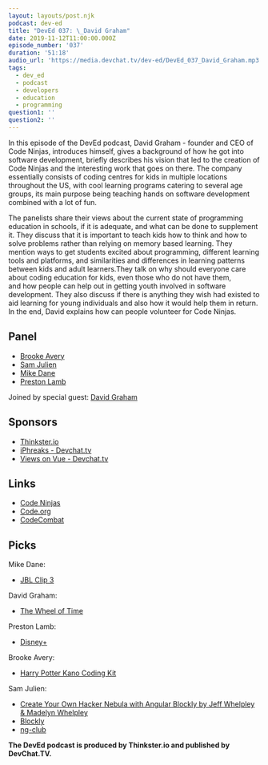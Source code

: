 ```yaml
---
layout: layouts/post.njk
podcast: dev-ed
title: "DevEd 037: \_David Graham"
date: 2019-11-12T11:00:00.000Z
episode_number: '037'
duration: '51:18'
audio_url: 'https://media.devchat.tv/dev-ed/DevEd_037_David_Graham.mp3'
tags:
  - dev_ed
  - podcast
  - developers
  - education
  - programming
question1: ''
question2: ''
---
```

In this episode of the DevEd podcast, David Graham - founder and CEO of Code Ninjas, introduces himself, gives a background of how he got into software development, briefly describes his vision that led to the creation of Code Ninjas and the interesting work that goes on there. The company essentially consists of coding centres for kids in multiple locations throughout the US, with cool learning programs catering to several age groups, its main purpose being teaching hands on software development combined with a lot of fun. 

The panelists share their views about the current state of programming education in schools, if it is adequate, and what can be done to supplement it. They discuss that it is important to teach kids how to think and how to solve problems rather than relying on memory based learning. They mention ways to get students excited about programming, different learning tools and platforms, and similarities and differences in learning patterns between kids and adult learners.They talk on why should everyone care about coding education for kids, even those who do not have them, and how people can help out in getting youth involved in software development. They also discuss if there is anything they wish had existed to aid learning for young individuals and also how it would help them in return. In the end, David explains how can people volunteer for Code Ninjas.

## Panel

* [Brooke Avery](https://thinkster.io/)
* [Sam Julien](https://twitter.com/samjulien?lang=en)
* [Mike Dane](https://www.mikedane.com/)
* [Preston Lamb](https://www.linkedin.com/in/pjlamb12)

Joined by special guest: [David Graham](https://twitter.com/OriginalCoder)

## Sponsors

* [Thinkster.io](https://thinkster.io/)
* [iPhreaks - Devchat.tv](https://devchat.tv/iphreaks/)
* [Views on Vue - Devchat.tv](https://devchat.tv/views-on-vue/)

## Links

* [Code Ninjas](https://www.codeninjas.com/)
* [Code.org](https://code.org/)
* [CodeCombat](https://codecombat.com/)

## Picks

Mike Dane:

* [JBL Clip 3](https://www.amazon.com/gp/product/B07CVMN9MT/ref=ppx_yo_dt_b_asin_title_o00_s00?ie=UTF8&psc=1)

David Graham:

* [The Wheel of Time](https://www.imdb.com/title/tt7462410/)

Preston Lamb:

* [Disney+](https://preview.disneyplus.com/)

Brooke Avery:

* [Harry Potter Kano Coding Kit](https://kano.me/store/us/products/coding-wand)

Sam Julien:

* [Create Your Own Hacker Nebula with Angular Blockly by Jeff Whelpley & Madelyn Whelpley](https://www.youtube.com/watch?v=kLDXLHbrrOo)
* [Blockly](https://developers.google.com/blockly/)
* [ng-club](https://ngclub.info/)

**The DevEd podcast is produced by Thinkster.io and published by DevChat.TV.**
